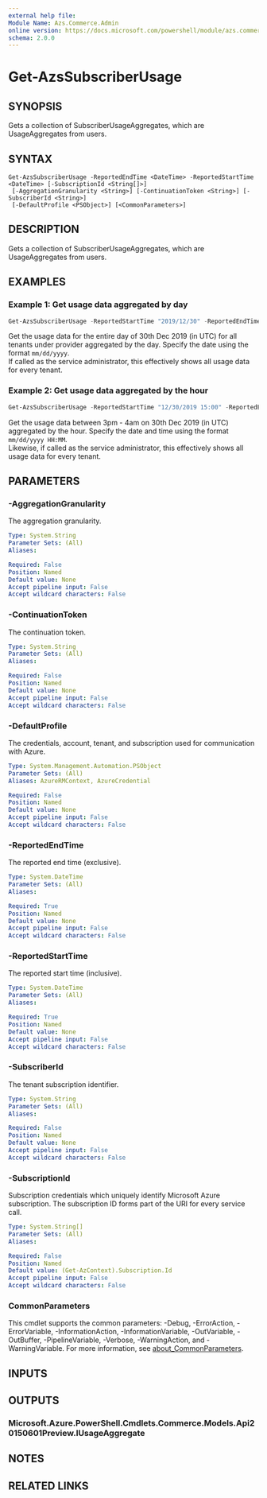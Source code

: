 ```yaml
---
external help file:
Module Name: Azs.Commerce.Admin
online version: https://docs.microsoft.com/powershell/module/azs.commerce.admin/get-azssubscriberusage
schema: 2.0.0
---
```


# Get-AzsSubscriberUsage

## SYNOPSIS
Gets a collection of SubscriberUsageAggregates, which are UsageAggregates from users.

## SYNTAX

```
Get-AzsSubscriberUsage -ReportedEndTime <DateTime> -ReportedStartTime <DateTime> [-SubscriptionId <String[]>]
 [-AggregationGranularity <String>] [-ContinuationToken <String>] [-SubscriberId <String>]
 [-DefaultProfile <PSObject>] [<CommonParameters>]
```

## DESCRIPTION
Gets a collection of SubscriberUsageAggregates, which are UsageAggregates from users.

## EXAMPLES

### Example 1: Get usage data aggregated by day
```powershell
Get-AzsSubscriberUsage -ReportedStartTime "2019/12/30" -ReportedEndTime "2019-12-31" -AggregationGranularity Daily
```

Get the usage data for the entire day of 30th Dec 2019 (in UTC) for all tenants under provider aggregated by the day. Specify the date using the format `mm/dd/yyyy`.  
If called as the service administrator, this effectively shows all usage data for every tenant.

### Example 2: Get usage data aggregated by the hour
```powershell
Get-AzsSubscriberUsage -ReportedStartTime "12/30/2019 15:00" -ReportedEndTime "12/30/2019 16:00" -AggregationGranularity Hourly
```

Get the usage data between  3pm - 4am on 30th Dec 2019 (in UTC) aggregated by the hour. Specify the date and time using the format `mm/dd/yyyy HH:MM`.  
Likewise, if called as the service administrator, this effectively shows all usage data for every tenant.

## PARAMETERS

### -AggregationGranularity
The aggregation granularity.

```yaml
Type: System.String
Parameter Sets: (All)
Aliases:

Required: False
Position: Named
Default value: None
Accept pipeline input: False
Accept wildcard characters: False

```

### -ContinuationToken
The continuation token.

```yaml
Type: System.String
Parameter Sets: (All)
Aliases:

Required: False
Position: Named
Default value: None
Accept pipeline input: False
Accept wildcard characters: False

```

### -DefaultProfile
The credentials, account, tenant, and subscription used for communication with Azure.

```yaml
Type: System.Management.Automation.PSObject
Parameter Sets: (All)
Aliases: AzureRMContext, AzureCredential

Required: False
Position: Named
Default value: None
Accept pipeline input: False
Accept wildcard characters: False

```

### -ReportedEndTime
The reported end time (exclusive).

```yaml
Type: System.DateTime
Parameter Sets: (All)
Aliases:

Required: True
Position: Named
Default value: None
Accept pipeline input: False
Accept wildcard characters: False

```

### -ReportedStartTime
The reported start time (inclusive).

```yaml
Type: System.DateTime
Parameter Sets: (All)
Aliases:

Required: True
Position: Named
Default value: None
Accept pipeline input: False
Accept wildcard characters: False

```

### -SubscriberId
The tenant subscription identifier.

```yaml
Type: System.String
Parameter Sets: (All)
Aliases:

Required: False
Position: Named
Default value: None
Accept pipeline input: False
Accept wildcard characters: False

```

### -SubscriptionId
Subscription credentials which uniquely identify Microsoft Azure subscription. The subscription ID forms part of the URI for every service call.

```yaml
Type: System.String[]
Parameter Sets: (All)
Aliases:

Required: False
Position: Named
Default value: (Get-AzContext).Subscription.Id
Accept pipeline input: False
Accept wildcard characters: False

```

### CommonParameters
This cmdlet supports the common parameters: -Debug, -ErrorAction, -ErrorVariable, -InformationAction, -InformationVariable, -OutVariable, -OutBuffer, -PipelineVariable, -Verbose, -WarningAction, and -WarningVariable. For more information, see [about_CommonParameters](http://go.microsoft.com/fwlink/?LinkID=113216).

## INPUTS

## OUTPUTS

### Microsoft.Azure.PowerShell.Cmdlets.Commerce.Models.Api20150601Preview.IUsageAggregate



## NOTES

## RELATED LINKS


